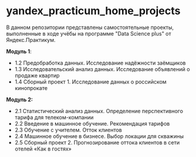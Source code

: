 # yandex_practicum_home_projects

В данном репозитории представлены самостоятельные проекты, выполненные в ходе учёбы на программе "Data Science plus" от Яндекс.Практикум.  

**Модуль 1**:  
- 1.2 Предобработка данных. Исследование надёжности заёмщиков
- 1.3 Исследовательский анализ данных. Исследование объявлений о продаже квартир
- 1.4 Сборный проект 1. Исследование данных о российском кинопрокате   

**Модуль 2:**  
- 2.1 Статистический анализ данных. Определение перспективного тарифа для телеком-компании
- 2.2 Введение в машинное обучение. Рекомендация тарифов
- 2.3 Обучение с учителем. Отток клиентов
- 2.4 Машинное обучение в бизнесе. Выбор локации для скважины
- 2.5 Сборный проект 2. Прогнозирование оттока клиентов в сети отелей «Как в гостях»
